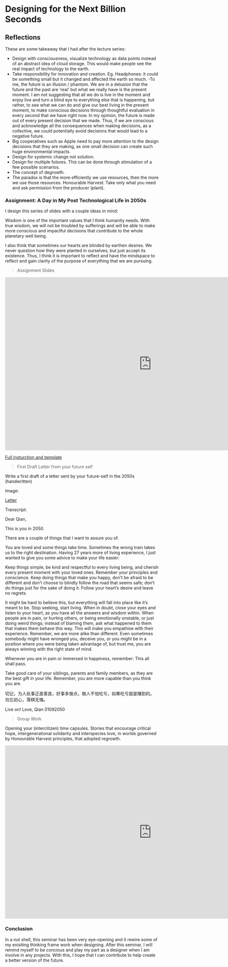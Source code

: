 
# Designing for the Next Billion Seconds

## Reflections

These are some takeaway that I had after the lecture series:

- Design with consciousness, visualize technology as data points instead of an abstract idea of cloud storage. This would make people see the real impact of technology to the earth.
- Take responsibility for innovation and creation. Eg. Headphones: it could be something small but it changed and affected the earth so much.
-To me, the future is an illusion / phantom. We are in a delusion that the future and the past are ‘real’ but what we really have is the present moment. I am not suggesting that all we do is live in the moment and enjoy live and turn a blind eye to everything else that is happening, but rather, to see what we can do and give our best living in the present moment, to make conscious decisions through thoughtful evaluation in every second that we have right now. In my opinion, the future is made out of every present decision that we made. Thus, if we are conscious and acknowledge all the consequences when making decisions, as a collective, we could potentially avoid decisions that would lead to a negative future.
- Big cooperatives such as Apple need to pay more attention to the design decisions that they are making, as one small decision can create such huge environmental impacts. 
- Design for systemic change not solution.
- Design for multiple futures. This can be done through stimulation of a few possible scenarios.
- The concept of degrowth.
- The paradox is that the more efficiently we use resources, then the more we use those resources.
Honourable Harvest: Take only what you need and ask permission from the producer (plant).

### Assignment: A Day in My Post Technological Life in 2050s

I design this series of slides with a couple ideas in mind:

Wisdom is one of the important values that I think humanity needs. With true wisdom, we will not be troubled by sufferings and will be able to make more conscious and impactful decisions that contribute to the whole planetary well being.

I also think that sometimes our hearts are blinded by earthen desires. We never question how they were planted in ourselves, but just accept its existence. Thus, I think it is important to reflect and have the mindspace to reflect and gain clarity of the purpose of everything that we are pursuing.

>Assignment Slides

<iframe src="https://docs.google.com/presentation/d/e/2PACX-1vTguGCk5sdrSJcXFht-aPOMPHG74MFRCqDdZnoEbyPrnzkzp8T0ywHC9tsCnNgQDm07RCOoNcSrKUAc/embed?start=true&loop=true&delayms=3000" frameborder="0" width="960" height="569" allowfullscreen="true" mozallowfullscreen="true" webkitallowfullscreen="true"></iframe>

[Full insturction and template](https://docs.google.com/document/u/0/d/1ci5qoF0lF__JAoZTKm0PInE1hpZfkf0Z3hcFq8-QecA/mobilebasic)

>First Draft Letter from your future self

Write a first draft of a letter sent by your future-self in the 2050s (handwritten)

Image:

[Letter](../images/term02/03_dnbs/Letter%20to%20Future%20Self.jpg)

Transcript:

Dear Qian,

This is you in 2050.

There are a couple of things that I want to assure you of. 

You are loved and some things take time. Sometimes the wrong train takes us to the right destination. Having 27 years more of living experience, I just wanted to give you some advice to make your life easier:

Keep things simple, be kind and respectful to every living being, and cherish every present moment with your loved ones. Remember your principles and conscience. Keep doing things that make you happy, don’t be afraid to be different and don’t choose to blindly follow the road that seems safe; don’t do things just for the sake of doing it. Follow your heart’s desire and leave no regrets.

It might be hard to believe this, but everything will fall into place like it’s meant to be. Stop seeking, start living. When in doubt, close your eyes and listen to your heart, as you have all the answers and wisdom within.
When people are in pain, or hurting others, or being emotionally unstable, or just doing weird things; instead of blaming them, ask what happened to them that makes them behave this way. This will make you empathise with their experience. Remember, we are more alike than different. Even sometimes somebody might have wronged you, deceive you, or you might be in a position where you were being taken advantage of, but trust me, you are always winning with the right state of mind.

Whenever you are in pain or immersed in happiness, remember: This all shall pass.

Take good care of your siblings, parents and family members, as they are the best gift in your life. Remember, you are more capable than you think you are.

切记，为人处事正直善良，好事多做点，做人不怕吃亏，如果吃亏就是赚到的。
勿忘初心，落棋无悔。

Live on!
Love,
Qian
01092050

>Group Work

Opening your (intercitizen) time capsules. Stories that encourage critical hope, intergenerational solidarity and interspecies love, in worlds governed by Honourable Harvest principles, that adopted regrowth.

<iframe src="https://docs.google.com/presentation/d/e/2PACX-1vS7tnJqhrtutE8Y1bICqQlaVaJ3NJwQvbyGnUVXdm9SDB-09C5220zG6j6sWi0tNA/embed?start=true&loop=true&delayms=3000" frameborder="0" width="960" height="569" allowfullscreen="true" mozallowfullscreen="true" webkitallowfullscreen="true"></iframe>

### Conclusion

In a nut shell, this seminar has been very eye-opening and it rewire some of my exisiting thinking frame work when designing. After this seminar, I will remind myself to be concious and play my part as a designer when I am involve in any projects. With this, I hope that I can contribute to help create a better version of the future.